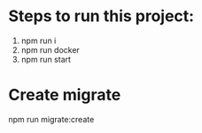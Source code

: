 # Steps to run this project:
1. npm run i
2. npm run docker
3. npm run start

# Create migrate
npm run migrate:create